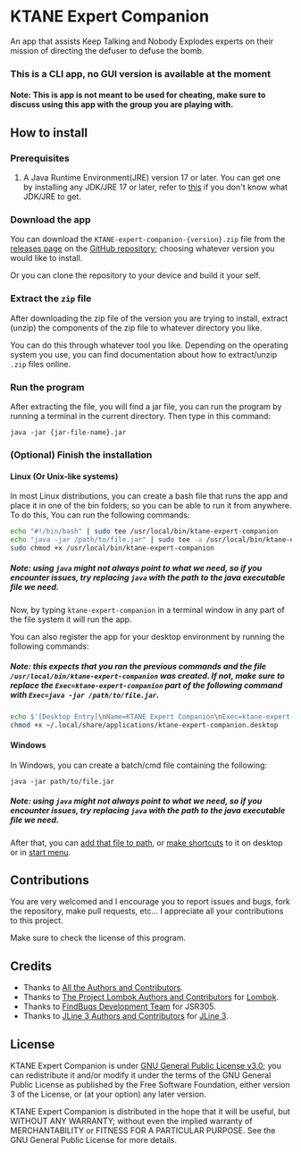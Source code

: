 # KTANE Expert Companion
An app that assists Keep Talking and Nobody Explodes experts on their mission of directing the defuser to defuse the bomb.

### This is a CLI app, no GUI version is available at the moment

#### Note: This is app is not meant to be used for cheating, make sure to discuss using this app with the group you are playing with.

## How to install

### Prerequisites

1. A Java Runtime Environment(JRE) version 17 or later. You can get one by installing any JDK/JRE 17 or later, refer to [this](https://whichjdk.com/) if you don't know what JDK/JRE to get.

### Download the app

You can download the `KTANE-expert-companion-{version}.zip` file from the [releases page](https://github.com/HeshamSHY/KTANE-Expert-Companion/releases) on the [GitHub repository](https://github.com/HeshamSHY/KTANE-Expert-Companion/); choosing whatever version you would like to install.

Or you can clone the repository to your device and build it your self.

### Extract the `zip` file

After downloading the zip file of the version you are trying to install, extract (unzip) the components of the zip file to whatever directory you like.

You can do this through whatever tool you like. Depending on the operating system you use, you can find documentation about how to extract/unzip `.zip` files online.

### Run the program

After extracting the file, you will find a jar file, you can run the program by running a terminal in the current directory. Then type in this command:
```shell
java -jar {jar-file-name}.jar
```

### (Optional) Finish the installation

#### Linux (Or Unix-like systems)

In most Linux distributions, you can create a bash file that runs the app and place it in one of the bin folders; so you can be able to run it from anywhere. To do this, You can run the following commands:
```bash
echo "#!/bin/bash" | sudo tee /usr/local/bin/ktane-expert-companion
echo "java -jar /path/to/file.jar" | sudo tee -a /usr/local/bin/ktane-expert-companion
sudo chmod +x /usr/local/bin/ktane-expert-companion
```
##### Note: using `java` might not always point to what we need, so if you encounter issues, try replacing `java` with the path to the java executable file we need.

Now, by typing `ktane-expert-companion` in a terminal window in any part of the file system it will run the app.

You can also register the app for your desktop environment by running the following commands:
##### Note: this expects that you ran the previous commands and the file `/usr/local/bin/ktane-expert-companion` was created. If not, make sure to replace the `Exec=ktane-expert-companion` part of the following command with `Exec=java -jar /path/to/file.jar`.
```bash
echo $'[Desktop Entry]\nName=KTANE Expert Companion\nExec=ktane-expert-companion\nTerminal=true\nType=Application' | tee ~/.local/share/applications/ktane-expert-companion.desktop
chmod +x ~/.local/share/applications/ktane-expert-companion.desktop
```

#### Windows

In Windows, you can create a batch/cmd file containing the following:
```shell
java -jar path/to/file.jar
```
##### Note: using `java` might not always point to what we need, so if you encounter issues, try replacing `java` with the path to the java executable file we need.

After that, you can [add that file to path](https://www.architectryan.com/2018/03/17/add-to-the-path-on-windows-10/), or [make shortcuts](https://www.computerhope.com/issues/ch000739.htm) to it on desktop or in [start menu](https://www.windowscentral.com/add-app-shortcuts-start-menu-manually-windows-10).

## Contributions

You are very welcomed and I encourage you to report issues and bugs, fork the repository, make pull requests, etc... I appreciate all your contributions to this project.

Make sure to check the license of this program.

## Credits

- Thanks to [All the Authors and Contributors](https://github.com/HeshamSHY/KTANE-Expert-Companion/graphs/contributors).
- Thanks to [The Project Lombok Authors and Contributors](https://github.com/projectlombok/lombok/graphs/contributors) for [Lombok](https://projectlombok.org/).
- Thanks to [FindBugs Development Team](https://findbugs.sourceforge.net/team.html) for JSR305.
- Thanks to [JLine 3 Authors and Contributors](https://github.com/jline/jline3/graphs/contributors) for [JLine 3](https://github.com/jline/jline3).

## License

KTANE Expert Companion is under [GNU General Public License v3.0](https://www.gnu.org/licenses/gpl-3.0.en.html); you can redistribute it and/or modify
it under the terms of the GNU General Public License as published by
the Free Software Foundation, either version 3 of the License, or
(at your option) any later version.

KTANE Expert Companion is distributed in the hope that it will be useful,
but WITHOUT ANY WARRANTY; without even the implied warranty of
MERCHANTABILITY or FITNESS FOR A PARTICULAR PURPOSE.  See the
GNU General Public License for more details.